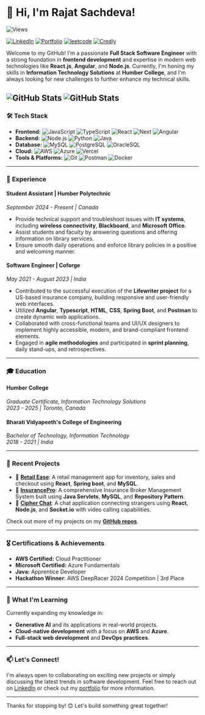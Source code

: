 # 👋 Hi, I'm Rajat Sachdeva!
![Views](https://komarev.com/ghpvc/?username=r-sachdeva3105&style=for-the-badge&color=blue)

[![LinkedIn](https://img.shields.io/badge/LinkedIn-blue?style=for-the-badge&logo=linkedin)](https://www.linkedin.com/in/r-sachdeva3105/)
[![Portfolio](https://img.shields.io/badge/Portfolio-website-blue?style=for-the-badge&logo=web)](https://rajatsachdeva.me/)
[![leetcode](https://img.shields.io/badge/LeetCode-000000?style=for-the-badge&logo=LeetCode)](https://leetcode.com/u/r-sachdeva3105/)
[![Credly](https://img.shields.io/badge/-Credly-FF6B00?style=for-the-badge&logo=credly&logoColor=white)](https://www.credly.com/users/r-sachdeva3105/)

Welcome to my GitHub! I'm a passionate **Full Stack Software Engineer** with a strong foundation in **frontend development** and expertise in modern web technologies like **React.js**, **Angular**, and **Node.js**. Currently, I'm honing my skills in **Information Technology Solutions** at **Humber College**, and I'm always looking for new challenges to further enhance my technical skills.

![GitHub Stats](https://github-readme-streak-stats.herokuapp.com/?user=r-sachdeva3105&theme=dark&hide_border=true)
![GitHub Stats](https://github-readme-stats.vercel.app/api/top-langs/?username=r-sachdeva3105&theme=dark&show_icons=true&hide_border=true&layout=compact)
---
### 🛠️ **Tech Stack**

- **Frontend:** ![JavaScript](https://img.shields.io/badge/-JavaScript-F7DF1E?logo=javascript&logoColor=black) ![TypeScript](https://img.shields.io/badge/TypeScript-3178C6?logo=typescript&logoColor=white) ![React](https://img.shields.io/badge/-React.js-61DAFB?logo=react&logoColor=black) ![Next](https://img.shields.io/badge/next.js-000000?logo=nextdotjs&logoColor=white) ![Angular](https://img.shields.io/badge/-Angular-DD0031?logo=angular&logoColor=white)
- **Backend:** ![Node.js](https://img.shields.io/badge/-Node.js-339933?logo=node.js&logoColor=white) ![Python](https://img.shields.io/badge/-Python-3776AB?logo=python&logoColor=white) ![Java](https://img.shields.io/badge/-Java-ED8B00?logo=openjdk&logoColor=white)
- **Database:** ![MySQL](https://img.shields.io/badge/-SQL-4479A1?logo=MySQL&logoColor=white) ![PostgreSQL](https://img.shields.io/badge/PostgreSQL-316192?logo=postgresql&logoColor=white) ![OracleSQL](https://img.shields.io/badge/Oracle-F80000?&logo=Oracle&logoColor=white)
- **Cloud:** ![AWS](https://img.shields.io/badge/Amazon_AWS-232F3E?logo=amazon-web-services&logoColor=white) ![Azure](https://img.shields.io/badge/Microsoft_Azure-0078D4?logo=microsoft-azure&logoColor=white) ![Vercel](https://img.shields.io/badge/Vercel-000000?logo=vercel&logoColor=white)
- **Tools & Platforms:** ![Git](https://img.shields.io/badge/-Git-F05032?logo=git&logoColor=white) ![Postman](https://img.shields.io/badge/-Postman-FF6C37?logo=postman&logoColor=white) ![Docker](https://img.shields.io/badge/-Docker-2496ED?logo=docker&logoColor=white)

---

### 💼 **Experience**

#### **Student Assistant** | Humber Polytechnic  
*September 2024 - Present | Canada*  
- Provide technical support and troubleshoot issues with **IT systems**, including **wireless connectivity**, **Blackboard**, and **Microsoft Office**.  
- Assist students and faculty by answering questions and offering information on library services.  
- Ensure smooth daily operations and enforce library policies in a positive and welcoming manner.

#### **Software Engineer** | Coforge  
*May 2021 - August 2023 | India*  
- Contributed to the successful execution of the **Lifewriter project** for a US-based insurance company, building responsive and user-friendly web interfaces.  
- Utilized **Angular**, **Typescript**, **HTML**, **CSS**, **Spring Boot**, and **Postman** to create dynamic web applications.  
- Collaborated with cross-functional teams and UI/UX designers to implement highly accessible, modern, and brand-compliant frontend elements.  
- Engaged in **agile methodologies** and participated in **sprint planning**, daily stand-ups, and retrospectives.

---

### 🎓 **Education**

#### **Humber College**  
*Graduate Certificate, Information Technology Solutions*  
*2023 - 2025 | Toronto, Canada*  

#### **Bharati Vidyapeeth's College of Engineering**  
*Bachelor of Technology, Information Technology*  
*2018 - 2021 | India*

---

### 🚀 **Recent Projects**

- 🔗 [**Retail Ease**](https://github.com/r-sachdeva3105/retailEase): A retail management app for inventory, sales and checkout using **React**, **Spring boot**, and **MySQL**.
- 🔗 [**InsurancePro**](https://github.com/r-sachdeva3105/InsurancePro): A comprehensive Insurance Broker Management System built using **Java Servlets**, **MySQL**, and **Repository Pattern**.
- 🔗 [**Cipher Chat**](https://github.com/r-sachdeva3105/cipher-chat): A chat application connecting strangers using **React**, **Node.js**, and **Socket.io** with video calling capabilities.

Check out more of my projects on my [**GitHub repos**](https://github.com/r-sachdeva3105?tab=repositories).

---

### 🎖️ **Certifications & Achievements**

- **AWS Certified:** Cloud Practitioner
- **Microsoft Certified:** Azure Fundamentals
- **Java:** Apprentice Developer
- **Hackathon Winner**: AWS DeepRacer 2024 Competition | 3rd Place

---

### 🌱 **What I'm Learning**

Currently expanding my knowledge in:
- **Generative AI** and its applications in real-world projects.
- **Cloud-native development** with a focus on **AWS** and **Azure**.
- **Full-stack web development** and **DevOps practices**.

---

### 📫 **Let's Connect!**

I'm always open to collaborating on exciting new projects or simply discussing the latest trends in software development. Feel free to reach out on [LinkedIn](https://www.linkedin.com/in/r-sachdeva3105) or check out my [portfolio](https://r-sachdeva3105.github.io/) for more information.

---

Thanks for stopping by! 😊 Let's build something great together!
